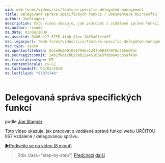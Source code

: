```yaml
---
uid: web-forms/videos/iis/feature-specific-delegated-management
title: Delegovaná správa specifických funkcí | Dokumentace Microsoftu
author: JoeStagner
description: Toto video ukazuje, jak pracovat s vzdálené správě funkcí webu URČITOU IIS7 vzdálené / delegovanou správu.
ms.author: riande
ms.date: 03/09/2009
ms.assetid: 0496ce17-5755-4f4b-82ee-34f5a0fefdd7
msc.legacyurl: /web-forms/videos/iis/feature-specific-delegated-management
msc.type: video
ms.openlocfilehash: 8b1e8b209102079d63524fb904979f6c265e083c
ms.sourcegitcommit: 24b1f6decbb17bb22a45166e5fdb0845c65af498
ms.translationtype: MT
ms.contentlocale: cs-CZ
ms.lasthandoff: 03/01/2019
ms.locfileid: "57071740"
---
```

<a name="feature-specific-delegated-management"></a>Delegovaná správa specifických funkcí
====================
podle [Joe Stagner](https://github.com/JoeStagner)

Toto video ukazuje, jak pracovat s vzdálené správě funkcí webu URČITOU IIS7 vzdálené / delegovanou správu.

[&#9654;Podívejte se na video (8 minut)](https://channel9.msdn.com/Blogs/ASP-NET-Site-Videos/feature-specific-delegated-management)

> [!div class="step-by-step"]
> [Předchozí](working-with-iis7-deligated-admin.md)
> [další](troubleshooting-production-aspnet-apps.md)
